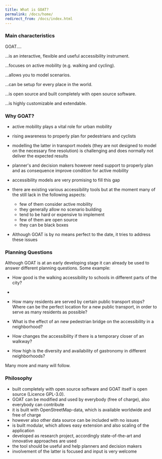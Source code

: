 ```yaml
---
title: What is GOAT?
permalink: /docs/home/
redirect_from: /docs/index.html
---
```


### Main characteristics

GOAT....

...is an interactive, flexible and useful accessibility instrument.

...focuses on active mobility (e.g. walking and cycling).

...allows you to model scenarios.

...can be setup for every place in the world.

...is open source and built completely with open source software.

...is highly customizable and extendable.  



### Why GOAT?

- active mobility plays a vital role for urban mobility
- rising awareness to properly plan for pedestrians and cyclists
- modelling the latter in transport models (they are not designed to model on the necessary fine resolution) is challenging and does normally not deliver the expected results
- planner's and decision makers however need support to properly plan and as consequence improve condition for active mobility
- accessibility models are very promising to fill this gap
- there are existing various accessibility tools but at the moment many of the still lack in the following aspects:
    - few of them consider active mobility
    - they generally allow no scenario building
    - tend to be hard or expensive to implement
    - few of them are open source 
    - they can be black boxes 

- Although GOAT is by no means perfect to the date, it tries to address these issues


### Planning Questions

Although GOAT is at an early developing stage it can already be used to answer different planning questions. 
Some example:

- How good is the walking accessibility to schools in different parts of the city?
- 
- How many residents are served by certain public transport stops? Where can be the perfect location for a new public transport, in order to serve as many residents as possible?

- What is the effect of an new pedestrian bridge on the accessibility in a neighborhood?

- How changes the accessibility if there is a temporary closer of an walkway?

- How high is the diversity and availability of gastronomy in different neighborhoods?

Many more and many will follow.

### Philosophy

- built completely with open source software and GOAT itself is open source (Licence GPL-3.0).
- GOAT can be modified and used by everybody (free of charge), also everybody can contribute 
- it is built with OpenStreetMap-data, which is available worldwide and free of charge
- however also other data source can be included with no issues
- is built modular, which allows easy extension and also scaling of the application
- developed as research project, accordingly state-of-the-art and innovative approaches are used
- the tool should be useful and help planners and decision makers
- involvement of the latter is focused and input is very welcome
